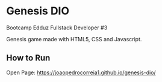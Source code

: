 # Genesis DIO

Bootcamp Edduz Fullstack Developer #3

Genesis game made with HTML5, CSS and Javascript.

## How to Run

Open Page:
https://joaopedrocorreia1.github.io/genesis-dio/
